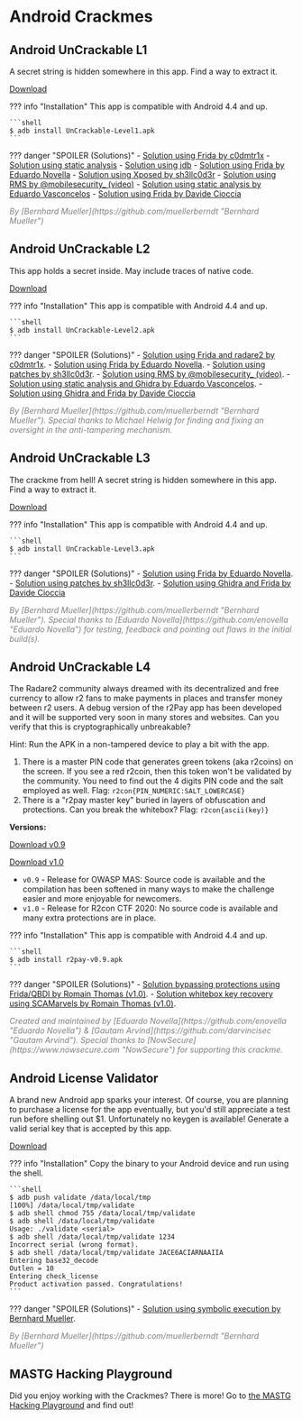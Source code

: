 # Android Crackmes

## Android UnCrackable L1

A secret string is hidden somewhere in this app. Find a way to extract it.

<a href="https://github.com/OWASP/owasp-mastg/raw/master/Crackmes/Android/Level_01/UnCrackable-Level1.apk" class="mas-chip">Download</a>

??? info "Installation"
    This app is compatible with Android 4.4 and up.

    ```shell
    $ adb install UnCrackable-Level1.apk
    ```

??? danger "SPOILER (Solutions)"
    - [Solution using Frida by c0dmtr1x](https://www.codemetrix.net/hacking-android-apps-with-frida-2/ "Solution by c0dmtr1x")
    - [Solution using static analysis](../Document/0x05c-Reverse-Engineering-and-Tampering.md#reviewing-decompiled-java-code "Solution using static analysis")
    - [Solution using jdb](../Document/0x05c-Reverse-Engineering-and-Tampering.md#debugging-with-jdb "Solution using jdb")
    - [Solution using Frida by Eduardo Novella](https://enovella.github.io/android/reverse/2017/05/18/android-owasp-crackmes-level-1.html "Solution by Eduardo Novella")
    - [Solution using Xposed by sh3llc0d3r](https://web.archive.org/web/20210124161121/http://sh3llc0d3r.com/owasp-uncrackable-android-level1/ "Solution by sh3llc0d3r")
    - [Solution using RMS by @mobilesecurity_ (video)](https://youtu.be/P6rNPkM2DdY "Solution by @mobilesecurity_")
    - [Solution using static analysis by Eduardo Vasconcelos](https://tereresecurity.wordpress.com/2021/03/03/write-up-uncrackable-level-1/ "Solution by Eduardo Vasconcelos")
    - [Solution using Frida by Davide Cioccia](https://1337.dcodx.com/mobile-security/owasp-mstg-crackme-1-writeup-android "Solution by Davide Cioccia")

<i style="color:gray">
By [Bernhard Mueller](https://github.com/muellerberndt "Bernhard Mueller")
</i>

## Android UnCrackable L2

This app holds a secret inside. May include traces of native code.

<a href="https://github.com/OWASP/owasp-mastg/raw/master/Crackmes/Android/Level_02/UnCrackable-Level2.apk" class="mas-chip">Download</a>

??? info "Installation"
    This app is compatible with Android 4.4 and up.

    ```shell
    $ adb install UnCrackable-Level2.apk
    ```

??? danger "SPOILER (Solutions)"
    - [Solution using Frida and radare2 by c0dmtr1x](https://www.codemetrix.net/hacking-android-apps-with-frida-3/ "Solution by c0dmtr1x").
    - [Solution using Frida by Eduardo Novella](https://enovella.github.io/android/reverse/2017/05/20/android-owasp-crackmes-level-2.html "Solution by Eduardo Novella").
    - [Solution using patches by sh3llc0d3r](https://web.archive.org/web/20210124162744/http://sh3llc0d3r.com/owasp-uncrackable-android-level2/ "Solution by sh3llc0d3r").
    - [Solution using RMS by @mobilesecurity_ (video)](https://youtu.be/xRQVljerl0A "Solution by @mobilesecurity_").
    - [Solution using static analysis and Ghidra by Eduardo Vasconcelos](https://tereresecurity.wordpress.com/2021/03/23/write-up-uncrackable-level-2/ "Solution by Eduardo Vasconcelos").
    - [Solution using Ghidra and Frida by Davide Cioccia](https://1337.dcodx.com/mobile-security/owasp-mstg-crackme-2-writeup-android "Solution by Davide Cioccia")

<i style="color:gray">
By [Bernhard Mueller](https://github.com/muellerberndt "Bernhard Mueller"). Special thanks to Michael Helwig for finding and fixing an oversight in the anti-tampering mechanism.
</i>

## Android UnCrackable L3

The crackme from hell! A secret string is hidden somewhere in this app. Find a way to extract it.

<a href="https://github.com/OWASP/owasp-mastg/raw/master/Crackmes/Android/Level_03/UnCrackable-Level3.apk" class="mas-chip">Download</a>

??? info "Installation"
    This app is compatible with Android 4.4 and up.

    ```shell
    $ adb install UnCrackable-Level3.apk
    ```

??? danger "SPOILER (Solutions)"
    - [Solution using Frida by Eduardo Novella](https://enovella.github.io/android/reverse/2017/05/20/android-owasp-crackmes-level-3.html "Solution by Eduardo Novella").
    - [Solution using patches by sh3llc0d3r](https://web.archive.org/web/20210124164453/http://sh3llc0d3r.com/owasp-uncrackable-android-level3/ "Solution by sh3llc0d3r").
    - [Solution using Ghidra and Frida by Davide Cioccia](https://1337.dcodx.com/mobile-security/owasp-mstg-crackme-3-writeup-android "Solution by Davide Cioccia")

<i style="color:gray">
By [Bernhard Mueller](https://github.com/muellerberndt "Bernhard Mueller").
Special thanks to [Eduardo Novella](https://github.com/enovella "Eduardo Novella") for testing, feedback and pointing out flaws in the initial build(s).
</i>

## Android UnCrackable L4

The Radare2 community always dreamed with its decentralized and free currency to allow r2 fans to make payments in places and transfer money between r2 users. A debug version of the r2Pay app has been developed and it will be supported very soon in many stores and websites. Can you verify that this is cryptographically unbreakable?

Hint: Run the APK in a non-tampered device to play a bit with the app.

1. There is a master PIN code that generates green tokens (aka r2coins) on the screen. If you see a red r2coin, then this token won't be validated by the community. You need to find out the 4 digits PIN code and the salt employed as well. Flag: `r2con{PIN_NUMERIC:SALT_LOWERCASE}`
2. There is a "r2pay master key" buried in layers of obfuscation and protections. Can you break the whitebox? Flag: `r2con{ascii(key)}`

**Versions:**

<a href="https://github.com/OWASP/owasp-mastg/raw/master/Crackmes/Android/Level_04/r2pay-v0.9.apk" class="mas-chip">Download v0.9</a>

<a href="https://github.com/OWASP/owasp-mastg/raw/master/Crackmes/Android/Level_04/r2pay-v1.0.apk" class="mas-chip">Download v1.0</a>

- `v0.9` - Release for OWASP MAS: Source code is available and the compilation has been softened in many ways to make the challenge easier and more enjoyable for newcomers.
- `v1.0` - Release for R2con CTF 2020: No source code is available and many extra protections are in place.

??? info "Installation"
    This app is compatible with Android 4.4 and up.

    ```shell
    $ adb install r2pay-v0.9.apk
    ```

??? danger "SPOILER (Solutions)"
    - [Solution bypassing protections using Frida/QBDI by Romain Thomas (v1.0)](https://www.romainthomas.fr/post/20-09-r2con-obfuscated-whitebox-part1/ "Solution by Romain Thomas").
    - [Solution whitebox key recovery using SCAMarvels by Romain Thomas (v1.0)](https://www.romainthomas.fr/post/20-09-r2con-obfuscated-whitebox-part2/ "Solution by Romain Thomas").

<i style="color:gray">
Created and maintained by [Eduardo Novella](https://github.com/enovella "Eduardo Novella") & [Gautam Arvind](https://github.com/darvincisec "Gautam Arvind"). Special thanks to [NowSecure](https://www.nowsecure.com "NowSecure") for supporting this crackme.
</i>

## Android License Validator

A brand new Android app sparks your interest. Of course, you are planning to purchase a license for the app eventually, but you'd still appreciate a test run before shelling out $1. Unfortunately no keygen is available! Generate a valid serial key that is accepted by this app.

<a href="https://github.com/OWASP/owasp-mastg/raw/master/Crackmes/Android/License_01/validate" class="mas-chip">Download</a>

??? info "Installation"
    Copy the binary to your Android device and run using the shell.

    ```shell
    $ adb push validate /data/local/tmp
    [100%] /data/local/tmp/validate
    $ adb shell chmod 755 /data/local/tmp/validate
    $ adb shell /data/local/tmp/validate
    Usage: ./validate <serial>
    $ adb shell /data/local/tmp/validate 1234
    Incorrect serial (wrong format).
    $ adb shell /data/local/tmp/validate JACE6ACIARNAAIIA
    Entering base32_decode
    Outlen = 10
    Entering check_license
    Product activation passed. Congratulations!
    ```

??? danger "SPOILER (Solutions)"
    - [Solution using symbolic execution by Bernhard Mueller](../Document/0x05c-Reverse-Engineering-and-Tampering.md#symbolic-execution "Tampering and Reverse Engineering on Android - Symbolic Execution").

<i style="color:gray">
By [Bernhard Mueller](https://github.com/muellerberndt "Bernhard Mueller")
</i>

## MASTG Hacking Playground

Did you enjoy working with the Crackmes? There is more! Go to [the MASTG Hacking Playground](https://github.com/OWASP/MASTG-Hacking-Playground "MASTG-playground") and find out!

<br><br>
